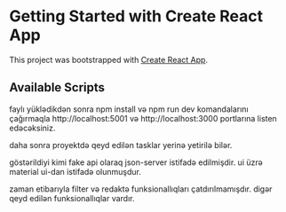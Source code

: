 # Getting Started with Create React App

This project was bootstrapped with [Create React App](https://github.com/facebook/create-react-app).

## Available Scripts

faylı yüklədikdən sonra npm install və npm run dev komandalarını çağırmaqla
http://localhost:5001 və http://localhost:3000 portlarına listen edəcəksiniz.

daha sonra proyektdə qeyd edilən tasklar yerinə yetirilə bilər.

göstərildiyi kimi fake api olaraq json-server istifadə edilmişdir. ui üzrə material ui-dan istifadə
olunmuşdur.

zaman etibarıyla filter və redaktə funksionallıqları çatdırılmamışdır.
digər qeyd edilən funksionallıqlar vardır.
